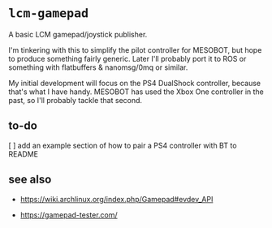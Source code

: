 `lcm-gamepad`
=============

A basic LCM gamepad/joystick publisher.

I'm tinkering with this to simplify the pilot controller for MESOBOT, but
hope to produce something fairly generic. Later I'll probably port it to ROS
or something with flatbuffers & nanomsg/0mq or similar.

My initial development will focus on the PS4 DualShock controller, because
that's what I have handy. MESOBOT has used the Xbox One controller in the
past, so I'll probably tackle that second.

to-do
-----

[ ] add an example section of how to pair a PS4 controller with BT to README

see also
--------

- https://wiki.archlinux.org/index.php/Gamepad#evdev_API

- https://gamepad-tester.com/

